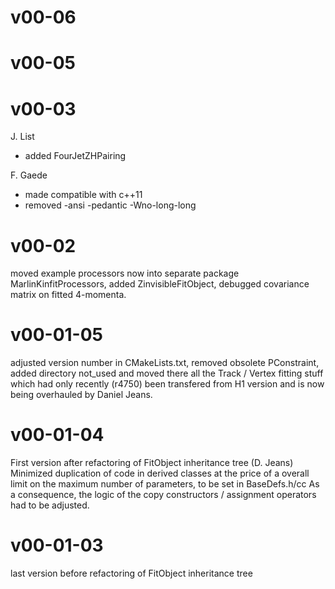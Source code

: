 # v00-06

# v00-05

# v00-03

J. List
   - added FourJetZHPairing

F. Gaede
   - made compatible with c++11
   - removed -ansi -pedantic -Wno-long-long


# v00-02

 moved example processors now into separate package MarlinKinfitProcessors,
 added ZinvisibleFitObject,
 debugged covariance matrix on fitted 4-momenta. 

# v00-01-05

 adjusted version number in CMakeLists.txt, removed obsolete PConstraint,  
 added directory not_used and moved there all the Track / Vertex fitting stuff which
 had only recently (r4750) been transfered from H1 version and is now being
 overhauled by Daniel Jeans.  

# v00-01-04

 First version after refactoring of FitObject inheritance tree (D. Jeans)
 Minimized duplication of code in derived classes at the price of a
 overall limit on the maximum number of parameters, to be set in BaseDefs.h/cc
 As a consequence, the logic of the copy constructors / assignment operators
 had to be adjusted. 

# v00-01-03

 last version before refactoring of FitObject inheritance tree

